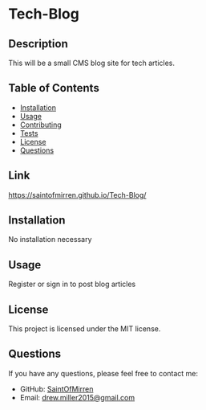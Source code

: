 # Tech-Blog

## Description

This will be a small CMS blog site for tech articles.

## Table of Contents

- [Installation](#installation)
- [Usage](#usage)
- [Contributing](#contributing)
- [Tests](#tests)
- [License](#license)
- [Questions](#questions)

## Link

https://saintofmirren.github.io/Tech-Blog/

## Installation

No installation necessary

## Usage

Register or sign in to post blog articles

## License

This project is licensed under the MIT license.

## Questions

If you have any questions, please feel free to contact me:

- GitHub: [SaintOfMirren](https://github.com/SaintOfMirren)
- Email: [drew.miller2015@gmail.com](mailto:drew.miller2015@gmail.com)